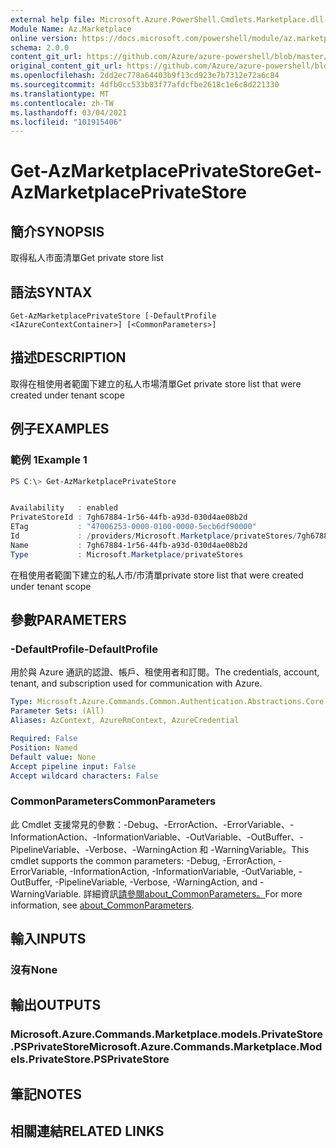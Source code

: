 ```yaml
---
external help file: Microsoft.Azure.PowerShell.Cmdlets.Marketplace.dll-Help.xml
Module Name: Az.Marketplace
online version: https://docs.microsoft.com/powershell/module/az.marketplace/get-azmarketplaceprivatestore
schema: 2.0.0
content_git_url: https://github.com/Azure/azure-powershell/blob/master/src/Marketplace/Marketplace/help/Get-AzMarketplacePrivateStore.md
original_content_git_url: https://github.com/Azure/azure-powershell/blob/master/src/Marketplace/Marketplace/help/Get-AzMarketplacePrivateStore.md
ms.openlocfilehash: 2dd2ec778a64403b9f13cd923e7b7312e72a6c84
ms.sourcegitcommit: 4dfb0cc533b83f77afdcfbe2618c1e6c8d221330
ms.translationtype: MT
ms.contentlocale: zh-TW
ms.lasthandoff: 03/04/2021
ms.locfileid: "101915406"
---
```

# <span data-ttu-id="2b3da-101">Get-AzMarketplacePrivateStore</span><span class="sxs-lookup"><span data-stu-id="2b3da-101">Get-AzMarketplacePrivateStore</span></span>

## <span data-ttu-id="2b3da-102">簡介</span><span class="sxs-lookup"><span data-stu-id="2b3da-102">SYNOPSIS</span></span>
<span data-ttu-id="2b3da-103">取得私人市面清單</span><span class="sxs-lookup"><span data-stu-id="2b3da-103">Get private store list</span></span>

## <span data-ttu-id="2b3da-104">語法</span><span class="sxs-lookup"><span data-stu-id="2b3da-104">SYNTAX</span></span>

```
Get-AzMarketplacePrivateStore [-DefaultProfile <IAzureContextContainer>] [<CommonParameters>]
```

## <span data-ttu-id="2b3da-105">描述</span><span class="sxs-lookup"><span data-stu-id="2b3da-105">DESCRIPTION</span></span>
<span data-ttu-id="2b3da-106">取得在租使用者範圍下建立的私人市場清單</span><span class="sxs-lookup"><span data-stu-id="2b3da-106">Get private store list that were created under tenant scope</span></span>

## <span data-ttu-id="2b3da-107">例子</span><span class="sxs-lookup"><span data-stu-id="2b3da-107">EXAMPLES</span></span>

### <span data-ttu-id="2b3da-108">範例 1</span><span class="sxs-lookup"><span data-stu-id="2b3da-108">Example 1</span></span>
```powershell
PS C:\> Get-AzMarketplacePrivateStore


Availability   : enabled
PrivateStoreId : 7gh67884-1r56-44fb-a93d-030d4ae08b2d
ETag           : "47006253-0000-0100-0000-5ecb6df90000"
Id             : /providers/Microsoft.Marketplace/privateStores/7gh67884-1r56-44fb-a93d-030d4ae08b2d
Name           : 7gh67884-1r56-44fb-a93d-030d4ae08b2d
Type           : Microsoft.Marketplace/privateStores
```

<span data-ttu-id="2b3da-109">在租使用者範圍下建立的私人市/市清單</span><span class="sxs-lookup"><span data-stu-id="2b3da-109">private store list that were created under tenant scope</span></span>

## <span data-ttu-id="2b3da-110">參數</span><span class="sxs-lookup"><span data-stu-id="2b3da-110">PARAMETERS</span></span>

### <span data-ttu-id="2b3da-111">-DefaultProfile</span><span class="sxs-lookup"><span data-stu-id="2b3da-111">-DefaultProfile</span></span>
<span data-ttu-id="2b3da-112">用於與 Azure 通訊的認證、帳戶、租使用者和訂閱。</span><span class="sxs-lookup"><span data-stu-id="2b3da-112">The credentials, account, tenant, and subscription used for communication with Azure.</span></span>

```yaml
Type: Microsoft.Azure.Commands.Common.Authentication.Abstractions.Core.IAzureContextContainer
Parameter Sets: (All)
Aliases: AzContext, AzureRmContext, AzureCredential

Required: False
Position: Named
Default value: None
Accept pipeline input: False
Accept wildcard characters: False
```

### <span data-ttu-id="2b3da-113">CommonParameters</span><span class="sxs-lookup"><span data-stu-id="2b3da-113">CommonParameters</span></span>
<span data-ttu-id="2b3da-114">此 Cmdlet 支援常見的參數：-Debug、-ErrorAction、-ErrorVariable、-InformationAction、-InformationVariable、-OutVariable、-OutBuffer、-PipelineVariable、-Verbose、-WarningAction 和 -WarningVariable。</span><span class="sxs-lookup"><span data-stu-id="2b3da-114">This cmdlet supports the common parameters: -Debug, -ErrorAction, -ErrorVariable, -InformationAction, -InformationVariable, -OutVariable, -OutBuffer, -PipelineVariable, -Verbose, -WarningAction, and -WarningVariable.</span></span> <span data-ttu-id="2b3da-115">詳細資訊[請參閱about_CommonParameters。](http://go.microsoft.com/fwlink/?LinkID=113216)</span><span class="sxs-lookup"><span data-stu-id="2b3da-115">For more information, see [about_CommonParameters](http://go.microsoft.com/fwlink/?LinkID=113216).</span></span>

## <span data-ttu-id="2b3da-116">輸入</span><span class="sxs-lookup"><span data-stu-id="2b3da-116">INPUTS</span></span>

### <span data-ttu-id="2b3da-117">沒有</span><span class="sxs-lookup"><span data-stu-id="2b3da-117">None</span></span>

## <span data-ttu-id="2b3da-118">輸出</span><span class="sxs-lookup"><span data-stu-id="2b3da-118">OUTPUTS</span></span>

### <span data-ttu-id="2b3da-119">Microsoft.Azure.Commands.Marketplace.models.PrivateStore.PSPrivateStore</span><span class="sxs-lookup"><span data-stu-id="2b3da-119">Microsoft.Azure.Commands.Marketplace.Models.PrivateStore.PSPrivateStore</span></span>

## <span data-ttu-id="2b3da-120">筆記</span><span class="sxs-lookup"><span data-stu-id="2b3da-120">NOTES</span></span>

## <span data-ttu-id="2b3da-121">相關連結</span><span class="sxs-lookup"><span data-stu-id="2b3da-121">RELATED LINKS</span></span>
